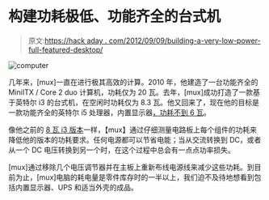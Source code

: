 # 构建功耗极低、功能齐全的台式机

> 原文:[https://hack aday . com/2012/09/09/building-a-very-low-power-full-featured-desktop/](https://hackaday.com/2012/09/09/building-a-very-low-power-full-featured-desktop/)

![](../Images/7f0479fdf595821d81713ac0351df82b.png "computer")

几年来，[mux]一直在进行极其高效的计算。2010 年，他建造了一台功能齐全的 MiniITX / Core 2 duo 计算机，功耗仅为 20 瓦。去年，[mux]成功打造了一款基于英特尔 i3 的台式机，在空闲时功耗仅为 8.3 瓦。他又回来了，现在他的目标是一款功能齐全的英特尔 i5 处理器，内置显示器[，功耗不到 6 瓦](http://ssj3gohan.tweakblogs.net/blog/8217/fluffy2-59-watt-high-end-desktop-computer.html)。

像他之前的 [8 瓦 i3 版本](http://ssj3gohan.tweakblogs.net/blog/6112/85w-core-i3-based-desktop-computer-(english).html)一样，【mux】通过仔细测量电路板上每个组件的功耗来降低他的版本的功耗要求。任何电源都可以节省电能；当从交流转换到 DC，或者从一个 DC 电压转换到另一个时，在这个过程中总会有一点点功率损失。

[mux]通过移除几个电压调节器并在主板上重新布线电源线来减少这些功耗。到目前为止，[mux]电脑的耗电量是零件库存时的一半以上，我们迫不及待地想看到包括内置显示器、UPS 和适当外壳的成品。